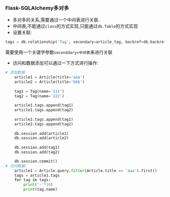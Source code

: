 ### Flask-SQLAlchemy多对多
* 多对多的关系,需要通过一个中间表进行关联.
* 中间表,不能通过`class`的方式实现,只能通过`db.Table`的方式实现
* 设置关联:
```python
tags = db.relationship('Tag', secondary=article_tag, backref=db.backref('articles'))
```
需要使用一个关键字参数`seconddary=中间表`来进行关联
* 访问和数据添加可以通过一下方式进行操作:
```python
# 添加数据
    article1 = Article(title='aaa')
    article2 = Article(title='bbb')
    
    tag1 = Tag(name='111')
    tag2 = Tag(name='222')
    
    article1.tags.append(tag1)
    article1.tags.append(tag2)
    
    article2.tags.append(tag1)
    article2.tags.append(tag2)
    
    db.session.add(article1)
    db.session.add(article2)
    
    db.session.add(tag1)
    db.session.add(tag2)

    db.session.commit()
# 访问数据:
    article1 = Article.query.filter(Article.title == 'aaa').first()
    tags = article1.tags
    for tag in tags:
        print('-'*10)
        print(tag.name)

```